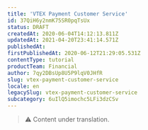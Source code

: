 ```yaml
---
title: 'VTEX Payment Customer Service'
id: 37QiH6y2nmK75SR0pqTsUx
status: DRAFT
createdAt: 2020-06-04T14:12:13.811Z
updatedAt: 2021-04-20T23:41:14.571Z
publishedAt: 
firstPublishedAt: 2020-06-12T21:29:05.531Z
contentType: tutorial
productTeam: Financial
author: 7qy2DBsUp8U5P9lqV0JHfR
slug: vtex-payment-customer-service
locale: en
legacySlug: vtex-payment-customer-service
subcategory: 6uIlQ5imochc5LFi3dzCSv
---
```


>⚠️ Content under translation.

